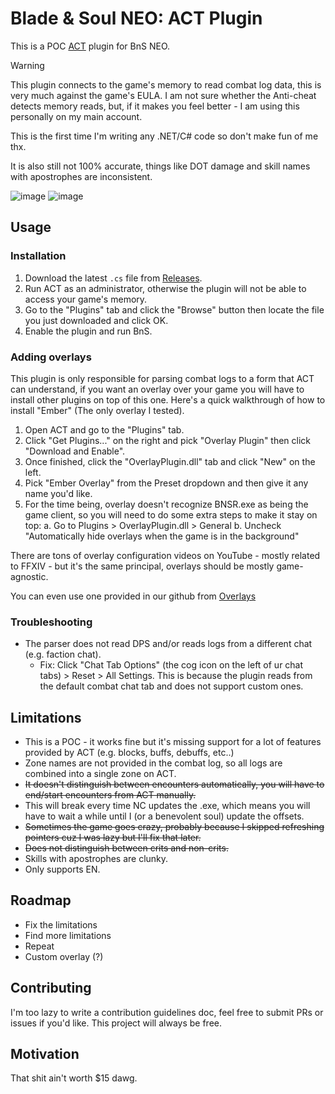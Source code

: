 # Blade & Soul NEO: ACT Plugin

This is a POC [ACT](https://advancedcombattracker.com/home.php) plugin for BnS NEO.

> [!WARNING]  
> This plugin connects to the game's memory to read combat log data, this is very much against the game's EULA. I am not sure whether the Anti-cheat detects memory reads, but, if it makes you feel better - I am using this personally on my main account.
>
> This is the first time I'm writing any .NET/C# code so don't make fun of me thx.
>
> It is also still not 100% accurate, things like DOT damage and skill names with apostrophes are inconsistent.

![image](https://github.com/user-attachments/assets/766a99c0-7986-4164-8e9e-709ab4b0db77)
![image](https://github.com/user-attachments/assets/ffb0abf6-b8a9-49ef-bd15-0e8fc2cf0183)

## Usage

### Installation

1. Download the latest `.cs` file from [Releases](https://github.com/azuradara/neo-act-plugin/releases).
2. Run ACT as an administrator, otherwise the plugin will not be able to access your game's memory.
3. Go to the "Plugins" tab and click the "Browse" button then locate the file you just downloaded and click OK.
4. Enable the plugin and run BnS.

### Adding overlays

This plugin is only responsible for parsing combat logs to a form that ACT can understand, if you want an overlay over your game you will have to install other plugins on top of this one. Here's a quick walkthrough of how to install "Ember" (The only overlay I tested).

1. Open ACT and go to the "Plugins" tab.
2. Click "Get Plugins..." on the right and pick "Overlay Plugin" then click "Download and Enable".
3. Once finished, click the "OverlayPlugin.dll" tab and click "New" on the left.
4. Pick "Ember Overlay" from the Preset dropdown and then give it any name you'd like.
5. For the time being, overlay doesn't recognize BNSR.exe as being the game client, so you will need to do some extra steps to make it stay on top:
  a. Go to Plugins > OverlayPlugin.dll > General
  b. Uncheck "Automatically hide overlays when the game is in the background"

There are tons of overlay configuration videos on YouTube - mostly related to FFXIV - but it's the same principal, overlays should be mostly game-agnostic.

You can even use one provided in our github from [Overlays](https://github.com/azuradara/neo-act-plugin/tree/main/Overlays)

### Troubleshooting

- The parser does not read DPS and/or reads logs from a different chat (e.g. faction chat).
    - Fix: Click "Chat Tab Options" (the cog icon on the left of ur chat tabs) > Reset > All Settings. This is because the plugin reads from the default combat chat tab and does not support custom ones.

## Limitations

- This is a POC - it works fine but it's missing support for a lot of features provided by ACT (e.g. blocks, buffs, debuffs, etc..)
- Zone names are not provided in the combat log, so all logs are combined into a single zone on ACT.
- ~~It doesn't distinguish between encounters automatically, you will have to end/start encounters from ACT manually.~~
- This will break every time NC updates the .exe, which means you will have to wait a while until I (or a benevolent soul) update the offsets.
- ~~Sometimes the game goes crazy, probably because I skipped refreshing pointers cuz I was lazy but I'll fix that later.~~
- ~~Does not distinguish between crits and non-crits.~~
- Skills with apostrophes are clunky.
- Only supports EN.

## Roadmap

- Fix the limitations
- Find more limitations
- Repeat
- Custom overlay (?)

## Contributing

I'm too lazy to write a contribution guidelines doc, feel free to submit PRs or issues if you'd like. This project will always be free.

## Motivation

That shit ain't worth $15 dawg.
